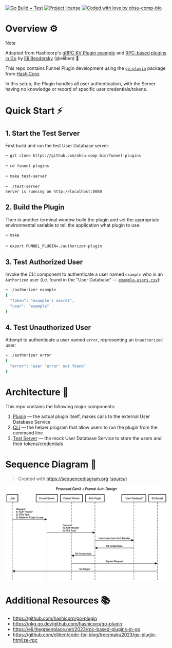 [![Go Build + Test](https://github.com/ohsu-comp-bio/funnel-plugins/actions/workflows/tests.yaml/badge.svg)](https://github.com/ohsu-comp-bio/funnel-plugins/actions/workflows/tesrs.yaml)
[![Project license](https://img.shields.io/github/license/ohsu-comp-bio/funnel-plugins.svg)](LICENSE)
[![Coded with love by ohsu-comp-bio](https://img.shields.io/badge/Coded%20with%20%E2%99%A5%20by-OHSU-blue)](https://github.com/ohsu-comp-bio)

</div>

# Overview ⚙️

> [!NOTE]
> Adapted from Hashicorp's [gRPC KV Plugin example](https://github.com/hashicorp/go-plugin/tree/main/examples/grpc) and [RPC-based plugins in Go](https://eli.thegreenplace.net/2023/rpc-based-plugins-in-go/) by [Eli Bendersky](https://eli.thegreenplace.net) (@eliben) 🚀

This repo contains Funnel Plugin development using the [`go-plugin`](https://github.com/hashicorp/go-plugin) package from [HashiCorp](https://github.com/hashicorp).

In this setup, the Plugin handles all user authentication, with the Server having no knowledge or record of specific user credentials/tokens.

# Quick Start ⚡

## 1. Start the Test Server 

First build and run the test User Database server:

```console
➜ git clone https://github.com/ohsu-comp-bio/funnel-plugins

➜ cd funnel-plugins

➜ make test-server

➜ ./test-server
Server is running on http://localhost:8080
```

## 2. Build the Plugin

Then in another terminal window build the plugin and set the appropriate environmental variable to tell the application what plugin to use:

```sh
➜ make

➜ export FUNNEL_PLUGIN=./authorizer-plugin
```

## 3. Test Authorized User

Invoke the CLI component to authenticate a user named `example` who is an `Authorized` user (i.e. found in the "User Database" — [`example-users.csv`](./tests/example-users.csv)):

```sh
➜ ./authorizer example
{
  "token": "example's secret",
  "user": "example"
}
```

## 4. Test Unauthorized User

Attempt to authenticate a user named `error`, representing an `Unauthorized` user:

```sh
➜ ./authorizer error
{
  "error": "user 'error' not found"
}
```

# Architecture 📐

This repo contains the following major components:

1. [Plugin](https://github.com/ohsu-comp-bio/funnel-plugins/blob/main/plugin/auth_impl.go) — the actual plugin itself, makes calls to the external User Database Service
2. [CLI](https://github.com/ohsu-comp-bio/funnel-plugins/blob/main/main.go) — the helper program that allow users to run the plugin from the command line
3. [Test Server](https://github.com/ohsu-comp-bio/funnel-plugins/blob/main/tests/test-server.go) — the mock User Database Service to store the users and their tokens/credentials

# Sequence Diagram 📝

> Created with https://sequencediagram.org ([_source_](https://github.com/ohsu-comp-bio/funnel/blob/feature/plugins/plugins/sequence-diagram.txt))

![proposed-auth-design](./sequence-diagram.png)

# Additional Resources 📚

- https://github.com/hashicorp/go-plugin
- https://pkg.go.dev/github.com/hashicorp/go-plugin
- https://eli.thegreenplace.net/2023/rpc-based-plugins-in-go
- https://github.com/eliben/code-for-blog/tree/main/2023/go-plugin-htmlize-rpc
